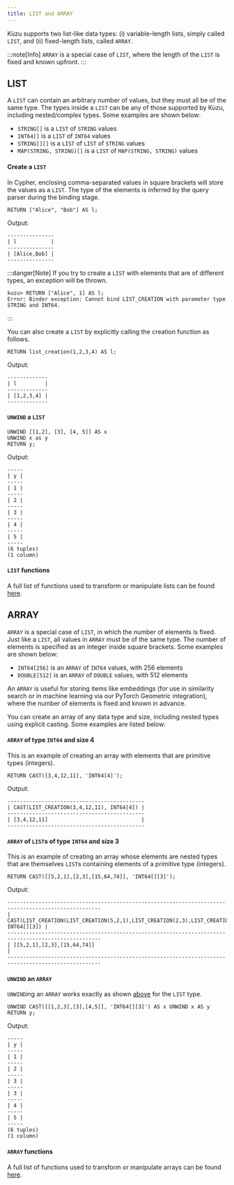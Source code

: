 ```yaml
---
title: LIST and ARRAY
---
```


Kùzu supports two list-like data types: (i) variable-length lists, simply called `LIST`, and (ii)
fixed-length lists, called `ARRAY`.

:::note[Info]
`ARRAY` is a special case of `LIST`, where the length of the `LIST` is fixed and known upfront.
:::

## LIST

A `LIST` can contain an arbitrary number of values, but they must all be of the same type. The types
inside a `LIST` can be any of those supported by Kùzu, including nested/complex types. Some examples are shown below:

- `STRING[]` is a `LIST` of `STRING` values
- `INT64[]` is a `LIST` of `INT64` values
- `STRING[][]` is a `LIST` of `LIST` of `STRING` values
- `MAP(STRING, STRING)[]` is a `LIST` of `MAP(STRING, STRING)` values

#### Create a `LIST`

In Cypher, enclosing comma-separated values in square brackets will store the values as a `LIST`. The type
of the elements is inferred by the query parser during the binding stage.

```cypher
RETURN ["Alice", "Bob"] AS l;
```
Output:
```
---------------
| l           |
---------------
| [Alice,Bob] |
---------------
```

:::danger[Note]
If you try to create a `LIST` with elements that are of different types, an exception will be thrown.
```
kuzu> RETURN ["Alice", 1] AS l;
Error: Binder exception: Cannot bind LIST_CREATION with parameter type STRING and INT64.
```
:::

You can also create a `LIST` by explicitly calling the creation function as follows.

```cypher
RETURN list_creation(1,2,3,4) AS l;
```
Output:
```
-------------
| l         |
-------------
| [1,2,3,4] |
-------------
```

#### `UNWIND` a `LIST`
```cypher
UNWIND [[1,2], [3], [4, 5]] AS x 
UNWIND x as y 
RETURN y;
```
Output:
```
-----
| y |
-----
| 1 |
-----
| 2 |
-----
| 3 |
-----
| 4 |
-----
| 5 |
-----
(6 tuples)
(1 column)
```

#### `LIST` functions

A full list of functions used to transform or manipulate lists can be found [here](/cypher/expressions/list-functions).

## ARRAY

`ARRAY` is a special case of `LIST`, in which the number of elements is fixed. Just like a `LIST`,
all values in `ARRAY` must be of the same type. The number of elements is specified as an
integer inside square brackets. Some examples are shown below:

- `INT64[256]` is an `ARRAY` of `INT64` values, with 256 elements
- `DOUBLE[512]` is an `ARRAY` of `DOUBLE` values, with 512 elements

An `ARRAY` is useful for storing items like embeddings (for use in similarity search or in machine learning
via our PyTorch Geometric integration), where the number of elements is fixed and known in advance.

You can create an array of any data type and size, including nested types using explicit casting.
Some examples are listed below:

#### `ARRAY` of type `INT64` and size 4

This is an example of creating an array with elements that are primitive types (integers).

```cypher
RETURN CAST([3,4,12,11], 'INT64[4]');
```
Output:
```
--------------------------------------------
| CAST(LIST_CREATION(3,4,12,11), INT64[4]) |
--------------------------------------------
| [3,4,12,11]                              |
--------------------------------------------
```

#### `ARRAY` of `LIST`s of type `INT64` and size 3

This is an example of creating an array whose elements are nested types that are themselves `LIST`s
containing elements of a primitive type (integers).

```cypher
RETURN CAST([[5,2,1],[2,3],[15,64,74]], 'INT64[][3]');
```
Output:
```
----------------------------------------------------------------------------------------------------
| CAST(LIST_CREATION(LIST_CREATION(5,2,1),LIST_CREATION(2,3),LIST_CREATION(15,64,74)), INT64[][3]) |
----------------------------------------------------------------------------------------------------
| [[5,2,1],[2,3],[15,64,74]]                                                                       |
----------------------------------------------------------------------------------------------------
```

#### `UNWIND` an `ARRAY`

`UNWIND`ing an `ARRAY` works exactly as shown [above](#unwind-a-list) for the `LIST` type.

```cypher
UNWIND CAST([[1,2,3],[3],[4,5]], 'INT64[][3]') AS x UNWIND x AS y RETURN y;
```
Output:
```
-----
| y |
-----
| 1 |
-----
| 2 |
-----
| 3 |
-----
| 3 |
-----
| 4 |
-----
| 5 |
-----
(6 tuples)
(1 column)
```

#### `ARRAY` functions

A full list of functions used to transform or manipulate arrays can be found [here](/cypher/expressions/array-functions).